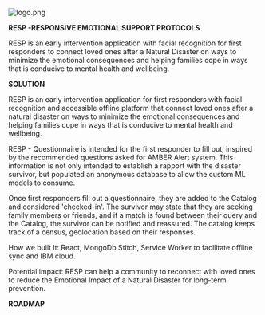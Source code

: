 ![logo.png](https://raw.githubusercontent.com/avarenee/RESP/master/src/assets/RESPlogo.png)


**RESP -RESPONSIVE EMOTIONAL SUPPORT PROTOCOLS**

RESP is an early intervention application with facial recognition  for first responders  to connect loved ones  after a Natural Disaster on ways to minimize the emotional consequences  and helping  families cope  in ways that is conducive to mental health and wellbeing.

**SOLUTION**

RESP is an early intervention application for first responders with facial recognition and accessible offline platform that connect loved ones  after a natural disaster on ways to minimize the emotional consequences and helping families cope in ways that is conducive to mental health and wellbeing. 

RESP - Questionnaire is intended for the first responder to fill out, inspired by the recommended questions asked for AMBER Alert system. This information is not only intended to establish a rapport with the disaster survivor, but populated an anonymous database to allow the custom ML models to consume.  

Once first responders fill out a questionnaire, they are added to the Catalog and considered 'checked-in'. The survivor may  state that they are seeking family members or friends, and if a match is found between their query and the Catalog, the survivor can be notified and reassured. The catalog keeps track of a census, geolocation based on their responses.

How we built it: React, MongoDb Stitch, Service Worker to facilitate offline sync and IBM cloud.

Potential impact:  RESP can help  a community to reconnect with loved ones  to reduce the Emotional Impact of a Natural Disaster for long-term prevention.

**ROADMAP**






